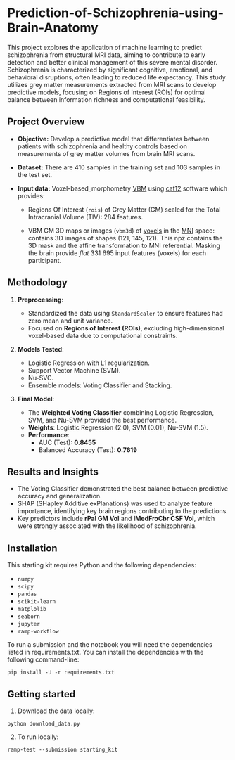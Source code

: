 # Prediction-of-Schizophrenia-using-Brain-Anatomy

This project explores the application of machine learning to predict schizophrenia from structural MRI data, aiming to contribute to early detection and better clinical management of this severe mental disorder. Schizophrenia is characterized by significant cognitive, emotional, and behavioral disruptions, often leading to reduced life expectancy. This study utilizes grey matter measurements extracted from MRI scans to develop predictive models, focusing on Regions of Interest (ROIs) for optimal balance between information richness and computational feasibility.

## Project Overview

- **Objective:** Develop a predictive model that differentiates between patients with schizophrenia and healthy controls based on measurements of grey matter volumes from brain MRI scans.

- **Dataset:** There are 410 samples in the training set and 103 samples in the test set.

- **Input data:** Voxel-based_morphometry [VBM](https://en.wikipedia.org/wiki/Voxel-based_morphometry)
using [cat12](http://www.neuro.uni-jena.de/cat/) software which provides:
      
    - Regions Of Interest (`rois`) of Grey Matter (GM) scaled for the Total Intracranial Volume (TIV): 284 features.

    - VBM GM 3D maps or images (`vbm3d`) of [voxels](https://en.wikipedia.org/wiki/Voxel) in the
  [MNI](https://en.wikipedia.org/wiki/Talairach_coordinates) space: contains 3D images of shapes (121, 145, 121). This npz contains the 3D mask and the affine transformation to MNI referential. Masking the brain provide *flat* 331 695 input features (voxels) for each participant.


## Methodology

1. **Preprocessing**:
   - Standardized the data using `StandardScaler` to ensure features had zero mean and unit variance.
   - Focused on **Regions of Interest (ROIs)**, excluding high-dimensional voxel-based data due to computational constraints.

2. **Models Tested**:
   - Logistic Regression with L1 regularization.
   - Support Vector Machine (SVM).
   - Nu-SVC.
   - Ensemble models: Voting Classifier and Stacking.

3. **Final Model**:
   - The **Weighted Voting Classifier** combining Logistic Regression, SVM, and Nu-SVM provided the best performance.
   - **Weights**: Logistic Regression (2.0), SVM (0.01), Nu-SVM (1.5).
   - **Performance**:
     - AUC (Test): **0.8455**
     - Balanced Accuracy (Test): **0.7619**

## Results and Insights

- The Voting Classifier demonstrated the best balance between predictive accuracy and generalization.
- SHAP (SHapley Additive exPlanations) was used to analyze feature importance, identifying key brain regions contributing to the predictions.
- Key predictors include **rPal GM Vol** and **lMedFroCbr CSF Vol**, which were strongly associated with the likelihood of schizophrenia.

## Installation

This starting kit requires Python and the following dependencies:

* `numpy`
* `scipy`
* `pandas`
* `scikit-learn`
* `matplolib`
* `seaborn`
* `jupyter`
* `ramp-workflow`

To run a submission and the notebook you will need the dependencies listed in requirements.txt.
You can install the dependencies with the following command-line:

```
pip install -U -r requirements.txt
```

## Getting started

1. Download the data locally:

```
python download_data.py
```

2. To run locally:

```
ramp-test --submission starting_kit
```